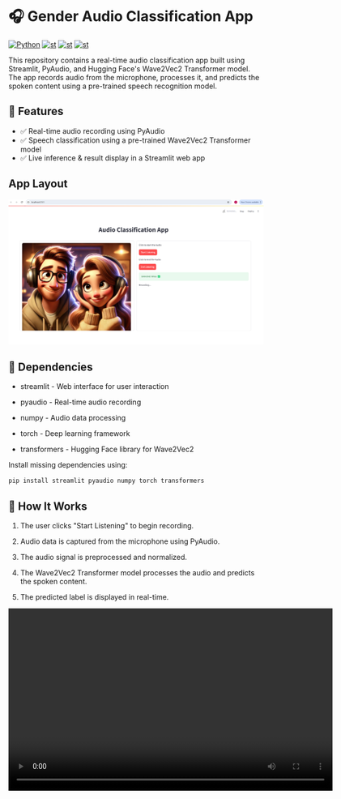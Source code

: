 # 🎧 Gender Audio Classification App

  <a href="https://www.python.org/"><img alt="Python" src="https://img.shields.io/badge/python-3.8-blue?style=flat-square" /></a>
  <a href="https://streamlit.io/"><img alt="st" src="https://img.shields.io/badge/Made with-Streamlit-blueviolet?style=flat-square" /></a>
  <a href="https://huggingface.co/alefiury/wav2vec2-large-xlsr-53-gender-recognition-librispeech"><img alt="st" src="https://img.shields.io/badge/Wave2Vec-yellow" /></a>
  <a href="https://openai.com/"><img alt="st" src="https://img.shields.io/badge/PyAudio-green" /></a>
  
This repository contains a real-time audio classification app built using Streamlit, PyAudio, and Hugging Face's Wave2Vec2 Transformer model. The app records audio from the microphone, processes it, and predicts the spoken content using a pre-trained speech recognition model.

## 🚀 Features

- ✅ Real-time audio recording using PyAudio
- ✅ Speech classification using a pre-trained Wave2Vec2 Transformer model
- ✅ Live inference & result display in a Streamlit web app

  
## App Layout
  ![alt text](https://github.com/Tejas-Shanbhag/Gender_Audio_Classification/blob/main/assets/app.png)


## 🔧 Dependencies

- streamlit - Web interface for user interaction

- pyaudio - Real-time audio recording

- numpy - Audio data processing

- torch - Deep learning framework

- transformers - Hugging Face library for Wave2Vec2

Install missing dependencies using:
```bash
pip install streamlit pyaudio numpy torch transformers
```

## 🎯 How It Works

1. The user clicks "Start Listening" to begin recording.

2. Audio data is captured from the microphone using PyAudio.

3. The audio signal is preprocessed and normalized.

4. The Wave2Vec2 Transformer model processes the audio and predicts the spoken content.

5. The predicted label is displayed in real-time.


<video src="assets/app_video.mp4" controls width="640" height="360"></video>
